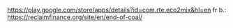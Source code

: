 https://play.google.com/store/apps/details?id=com.rte.eco2mix&hl=en
fr b.:
https://reclaimfinance.org/site/en/end-of-coal/
